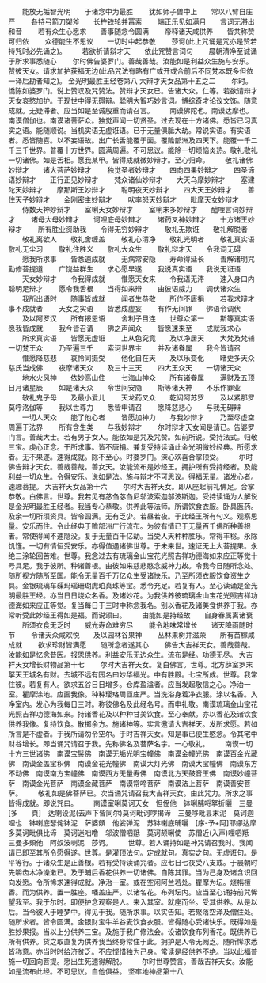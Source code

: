 <!-- { "loadSidebar": true } -->
　　能放无垢智光明　　于诸念中为最胜
　　犹如师子兽中上　　常以八臂自庄严
　　各持弓箭刀槊斧　　长杵铁轮并罥索
　　端正乐见如满月　　言词无滞出和音
　　若有众生心愿求　　善事随念令圆满
　　帝释诸天咸供养　　皆共称赞可归依
　　众德能生不思议　　一切时中起恭敬
　　莎诃(此上咒诵是咒亦是赞若持咒时必先诵之)。
　　若欲祈请辩才天　　依此咒赞言词句
　　晨朝清净至诚诵　　于所求事悉随心
　　尔时佛告婆罗门。善哉善哉。汝能如是利益众生施与安乐。赞彼天女。请求加护获福无边(此品咒法有略有广或开或合前后不同梵本既多但依一译后勘者知之)。
金光明最胜王经卷第八
大辩才天女品第十五之二
　　尔时。憍陈如婆罗门。说上赞叹及咒赞法。赞辩才天女已。告诸大众。仁等。若欲请辩才天女哀愍加护。于现世中得无碍辩。聪明大智巧妙言词。博综奇才论议文饰。随意成就。无疑滞者。应当如是至诚殷重而请召言。
　　南谟佛陀也。南谟达摩也。南谟僧伽也。南谟诸菩萨众。独觉声闻一切贤圣。过去现在十方诸佛。悉皆已习真实之语。能随顺说。当机实语无虚诳语。已于无量俱胝大劫。常说实语。有实语者。悉皆随喜。以不妄语故。出广长舌能覆于面。覆赡部洲及四天下。能覆一千二千三千世界。普覆十方世界。圆满周遍。不可思议。能除一切烦恼炎热。敬礼敬礼一切诸佛。如是舌相。愿我某甲。皆得成就微妙辩才。至心归命。
　　敬礼诸佛妙辩才　　诸大菩萨妙辩才
　　独觉圣者妙辩才　　四向四果妙辩才
　　四圣谛语妙辩才　　正行正见妙辩才
　　梵众诸仙妙辩才　　大天乌摩妙辩才
　　塞建陀天妙辩才　　摩那斯王妙辩才
　　聪明夜天妙辩才　　四大天王妙辩才
　　善住天子妙辩才　　金刚密主妙辩才
　　吠率怒天妙辩才　　毗摩天女妙辩才
　　侍数天神妙辩才　　室唎天女妙辩才
　　室唎末多妙辩才　　醯哩言词妙辩才
　　诸母大母妙辩才　　诃哩底母妙辩才
　　诸药叉神妙辩才　　十方诸王妙辩才
　　所有胜业资助我　　令得无穷妙辩才
　　敬礼无欺诳　　敬礼解脱者
　　敬礼离欲人　　敬礼舍缠盖
　　敬礼心清净　　敬礼光明者
　　敬礼真实语　　敬礼无尘习
　　敬礼住胜义　　敬礼大众生
　　敬礼辩才天　　令我词无碍
　　愿我所求事　　皆悉速成就
　　无病常安隐　　寿命得延长
　　善解诸明咒　　勤修菩提道
　　广饶益群生　　求心愿早遂
　　我说真实语　　我说无诳语
　　天女妙辩才　　令我得成就
　　惟愿天女来　　令我语无滞
　　速入身口内　　聪明足辩才
　　愿令我舌根　　当得如来辩
　　由彼语威力　　调伏诸众生
　　我所出语时　　随事皆成就
　　闻者生恭敬　　所作不唐捐
　　若我求辩才　　事不成就者
　　天女之实语　　皆悉成虚妄
　　有作无间罪　　佛语令调伏
　　及以阿罗汉　　所有报恩语
　　舍利子目连　　世尊众第一
　　斯等真实语　　愿我皆成就
　　我今皆召请　　佛之声闻众
　　皆愿速来至　　成就我求心
　　所求真实语　　皆愿无虚诳
　　上从色究竟　　及以净居天
　　大梵及梵辅　　一切梵王众
　　乃至遍三千　　索诃世界主
　　并及诸眷属　　我今皆请召
　　惟愿降慈悲　　哀怜同摄受
　　他化自在天　　及以乐变化
　　睹史多天众　　慈氏当成佛
　　夜摩诸天众　　及三十三天
　　四大王众天　　一切诸天众
　　地水火风神　　依妙高山住
　　七海山神众　　所有诸眷属
　　满财及五顶　　日月诸星辰
　　如是诸天众　　令世间安隐
　　斯等诸天神　　不乐作罪业
　　敬礼鬼子母　　及最小爱儿
　　天龙药叉众　　乾闼阿苏罗
　　及以紧那罗　　莫呼洛伽等
　　我以世尊力　　悉皆申请召
　　愿降慈悲心　　与我无碍辩
　　一切人天众　　能了他心者
　　皆愿加神力　　与我妙辩才
　　乃至尽虚空　　周遍于法界
　　所有含生类　　与我妙辩才
　　尔时辩才天女闻是请已。告婆罗门言。善哉大士。若有男子女人。能依如是咒及咒赞。如前所说。受持法式。归敬三宝。虔心正念。于所求事。皆不唐捐。兼复受持读诵此金光明微妙经典。所愿求者。无不果遂。速得成就。除不至心。时婆罗门。深心欢喜合掌顶受。
　　尔时佛告辩才天女。善哉善哉。善女天。汝能流布是妙经王。拥护所有受持经者。及能利益一切众生。令得安乐。说如是法。施与辩才不可思议。得福无量。诸发心者。速趣菩提。
大吉祥天女品第十六
　　尔时大吉祥天女。即从座起前礼佛足。合掌恭敬。白佛言。世尊。我若见有苾刍苾刍尼邬波索迦邬波斯迦。受持读诵为人解说是金光明最胜王经者。我当专心恭敬。供养此等法师。所谓饮食衣服。卧具医药。及余一切所须资具。皆令圆满。无有乏少。若昼若夜。于此经王所有句义。观察思量。安乐而住。令此经典于赡部洲广行流布。为彼有情已于无量百千佛所种善根者。常使得闻不速隐没。复于无量百千亿劫。当受人天种种胜乐。常得丰稔。永除饥馑。一切有情恒受安乐。亦得值遇诸佛世尊。于未来世。速证无上大菩提果。永绝三涂轮回苦难。世尊。我念过去有琉璃金山宝花光照吉祥功德海如来应正等觉十号具足。我于彼所。种诸善根。由彼如来慈悲愍念威神力故。令我今日随所念处。随所视方随所至国。能令无量百千万亿众生受诸快乐。乃至所须衣服饮食资生之具。金银琉璃车磲玛瑙珊瑚虎珀真珠等宝。悉令充足。若复有人。至心读诵是金光明最胜王经。亦当日日烧众名香。及诸妙花。为我供养彼琉璃金山宝花光照吉祥功德海如来应正等觉。复当每日于三时中称念我名。别以香花及诸美食供养于我。亦常听受此妙经王得如是福。而说颂曰。
　　由能如是持经故　　自身眷属离诸衰
　　所须衣食无乏时　　威光寿命难穷尽
　　能令地味常增长　　诸天降雨随时节
　　令诸天众咸欢悦　　及以园林谷果神
　　丛林果树并滋荣　　所有苗稼咸成就
　　欲求珍财皆满愿　　随所念者遂其心
　　佛告大吉祥天女。善哉善哉。汝能如是忆念昔因。报恩供养。利益安乐无边众生。流布是经。功德无尽。
大吉祥天女增长财物品第十七
　　尔时大吉祥天女。复白佛言。世尊。北方薜室罗末拏天王城名有财。去城不远有园名曰妙华福光。中有胜殿。七宝所成。世尊。我常住彼。若复有人。欲求五谷日日增多。仓库盈溢者。应当发起敬信之心。净治一室。瞿摩涂地。应画我像。种种璎珞周匝庄严。当洗浴身着净衣服。涂以名香。入净室内。发心为我每日三时。称彼佛名及此经名号。而申礼敬。南谟琉璃金山宝花光照吉祥功德海如来。持诸香花及以种种甘美饮食。至心奉献。亦以香花及诸饮食供养我像。复持饮食。散掷余方。施诸神等。实言邀请大吉祥天。发所求愿。若如所言是不虚者。于我所请勿令空尔。于时吉祥天女。知是事已便生愍念。令其宅中财谷增长。即当诵咒请召于我。先称佛名及菩萨名字。一心敬礼。
　　南谟一切十方三世诸佛　南谟宝髻佛　南谟无垢光明宝幢佛　南谟金幢光佛　南谟百金光藏佛　南谟金盖宝积佛　南谟金花光幢佛　南谟大灯光佛　南谟大宝幢佛　南谟东方不动佛　南谟南方宝幢佛　南谟西方无量寿佛　南谟北方天鼓音王佛　南谟妙幢菩萨　南谟金光菩萨　南谟金藏菩萨　南谟常啼菩萨　南谟法上菩萨　南谟善安菩萨。
　　敬礼如是佛菩萨已。次当诵咒请召我大吉祥天女。由此咒力。所求之事皆得成就。即说咒曰。
　　南谟室唎莫诃天女　怛侄他　钵唎脯哷拏折囇　三曼[多　　頁]　达喇设泥(去声下皆同尔)莫诃毗诃啰揭谛　三曼哆毗昙末泥　莫诃迦哩也　钵喇底瑟侘钵泥　萨婆頞　他娑弹泥　苏钵喇底晡囇　[序-予+阿]耶娜达摩多莫诃毗俱比谛　莫诃迷咄噜　邬波僧呬羝　莫诃颉唎使　苏僧近(入声)哩呬羝　三曼多頞他　阿奴波喇泥　莎诃。
　　世尊。若人诵持如是神咒请召我时。我闻请已即至其所令愿得遂。世尊。是灌顶法句。定成就句。真实之句。无虚诳句。是平等行。于诸众生是正善根。若有受持读诵咒者。应七日七夜受八支戒。于晨朝时先嚼齿木净澡漱已。及于晡后香花供养一切诸佛。自陈其罪。当为己身及诸含识回向发愿。令所悕求速得成就。净治一室。或在空闲阿兰若处。瞿摩为坛。烧栴檀香。而为供养。置一胜座。幡盖庄严。以诸名花。布列坛内。应当至心诵持前咒悕望我至。我于尔时。即便护念观察是人。来入其室。就座而坐。受其供养。从是以后。当令彼人于睡梦中。得见于我。随所求事。以实告知。若聚落空泽及僧住处。随所求者。皆令圆满。金银财宝牛羊谷麦饮食衣服。皆得随心受诸快乐。既得如是胜妙果报。当以上分供养三宝。及施于我广修法会。设诸饮食布列香花。既供养已所有供养。货之取直复为供养我当终身常住于此。拥护是人令无阙乏。随所悕求悉皆称意。亦当时时给济贫乏。不应悭惜独为己身。常读是经供养不绝。当以此福普施一切回向菩提。愿出生死速得解脱。
　　尔时世尊赞言。善哉吉祥天女。汝能如是流布此经。不可思议。自他俱益。
坚牢地神品第十八
